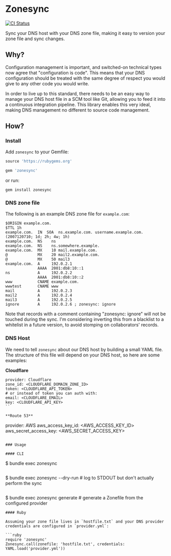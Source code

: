 # Zonesync

[![CI Status](https://github.com/botandrose/zonesync/workflows/CI/badge.svg?branch=master)](https://github.com/botandrose/zonesync/actions?query=workflow%3ACI+branch%3Amaster)

Sync your DNS host with your DNS zone file, making it easy to version your zone file and sync changes.

## Why?

Configuration management is important, and switched-on technical types now agree that "configuration is code". This means that your DNS configuration should be treated with the same degree of respect you would give to any other code you would write.

In order to live up to this standard, there needs to be an easy way to manage your DNS host file in a SCM tool like Git, allowing you to feed it into a continuous integration pipeline. This library enables this very ideal, making DNS management no different to source code management.

## How?

### Install

Add `zonesync` to your Gemfile:

```ruby
source 'https://rubygems.org'

gem 'zonesync'
```

or run:

`gem install zonesync`

### DNS zone file

The following is an example DNS zone file for `example.com`:

```
$ORIGIN example.com.
$TTL 1h
example.com.  IN  SOA  ns.example.com. username.example.com. (2007120710; 1d; 2h; 4w; 1h)
example.com.  NS    ns
example.com.  NS    ns.somewhere.example.
example.com.  MX    10 mail.example.com.
@             MX    20 mail2.example.com.
@             MX    50 mail3
example.com.  A     192.0.2.1
              AAAA  2001:db8:10::1
ns            A     192.0.2.2
              AAAA  2001:db8:10::2
www           CNAME example.com.
wwwtest       CNAME www
mail          A     192.0.2.3
mail2         A     192.0.2.4
mail3         A     192.0.2.5
ignore        A     192.0.2.6 ; zonesync: ignore
```

Note that records with a comment containing "zonesync: ignore" will not be touched during the sync. I'm considering inverting this from a blacklist to a whitelist in a future version, to avoid stomping on collaborators' records.

### DNS Host

We need to tell `zonesync` about our DNS host by building a small YAML file. The structure of this file will depend on your DNS host, so here are some examples:

**Cloudflare**

```
provider: Cloudflare
zone_id: <CLOUDFLARE_DOMAIN_ZONE_ID>
token: <CLOUDFLARE_API_TOKEN>
# or instead of token you can auth with:
email: <CLOUDFLARE_EMAIL>
key: <CLOUDFLARE_API_KEY>
``

**Route 53**

```
provider: AWS
aws_access_key_id: <AWS_ACCESS_KEY_ID>
aws_secret_access_key: <AWS_SECRET_ACCESS_KEY>
```

### Usage

#### CLI

```
$ bundle exec zonesync
```
```
$ bundle exec zonesync --dry-run # log to STDOUT but don't actually perform the sync
```
```
$ bundle exec zonesync generate # generate a Zonefile from the configured provider
```
#### Ruby

Assuming your zone file lives in `hostfile.txt` and your DNS provider credentials are configured in `provider.yml`:

```ruby
require 'zonesync'
Zonesync.call(zonefile: 'hostfile.txt', credentials: YAML.load('provider.yml'))
```

